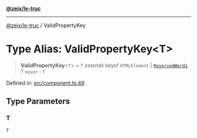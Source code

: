 [**@zeix/le-truc**](../README.md)

***

[@zeix/le-truc](../globals.md) / ValidPropertyKey

# Type Alias: ValidPropertyKey\<T\>

> **ValidPropertyKey**\<`T`\> = `T` *extends* keyof `HTMLElement` \| [`ReservedWords`](ReservedWords.md) ? `never` : `T`

Defined in: [src/component.ts:49](https://github.com/zeixcom/ui-element/blob/1c934178f8926c03a10af2b29ad6cc201eead501/src/component.ts#L49)

## Type Parameters

### T

`T`
